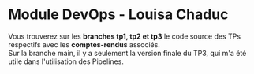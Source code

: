 # Module DevOps - Louisa Chaduc

Vous trouverez sur les **branches tp1, tp2 et tp3** le code source des TPs respectifs avec les **comptes-rendus** associés.  
Sur la branche main, il y a seulement la version finale du TP3, qui m'a été utile dans l'utilisation des Pipelines.
